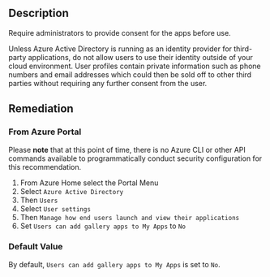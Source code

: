 ## Description

Require administrators to provide consent for the apps before use.

Unless Azure Active Directory is running as an identity provider for third-party applications, do not allow users to use their identity outside of your cloud environment. User profiles contain private information such as phone numbers and email addresses which could then be sold off to other third parties without requiring any further consent from the user.

## Remediation

### From Azure Portal

Please **note** that at this point of time, there is no Azure CLI or other API commands available to programmatically conduct security configuration for this recommendation.

1. From Azure Home select the Portal Menu
2. Select `Azure Active Directory`
3. Then `Users`
4. Select `User settings`
5. Then `Manage how end users launch and view their applications`
6. Set `Users can add gallery apps to My Apps` to `No`

### Default Value

By default, `Users can add gallery apps to My Apps` is set to `No`.